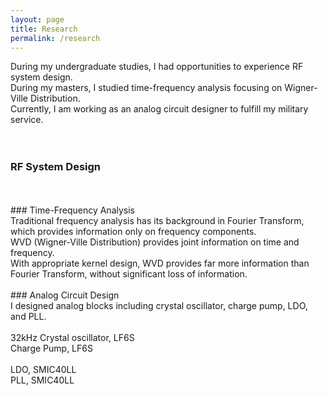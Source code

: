 ```yaml
---
layout: page
title: Research
permalink: /research
---
```

<script src="https://cdn.mathjax.org/mathjax/latest/MathJax.js?config=TeX-AMS-MML_HTMLorMML" type="text/javascript"></script>


During my undergraduate studies, I had opportunities to experience RF system design.<br>
During my masters, I studied time-frequency analysis focusing on Wigner-Ville Distribution.<br>
Currently, I am working as an analog circuit designer to fulfill my military service.<br>
<br>
<br>
### RF System Design<br>
<br>
<br>
### Time-Frequency Analysis<br>
Traditional frequency analysis has its background in Fourier Transform, which provides information only on frequency components.<br>
WVD (Wigner-Ville Distribution) provides joint information on time and frequency.<br>
With appropriate kernel design, WVD provides far more information than Fourier Transform, without significant loss of information.<br>
<br>
### Analog Circuit Design<br>
I designed analog blocks including crystal oscillator, charge pump, LDO, and PLL.<br>
<br>
32kHz Crystal oscillator, LF6S<br>
Charge Pump, LF6S<br>
<br>
LDO, SMIC40LL<br>
PLL, SMIC40LL<br>